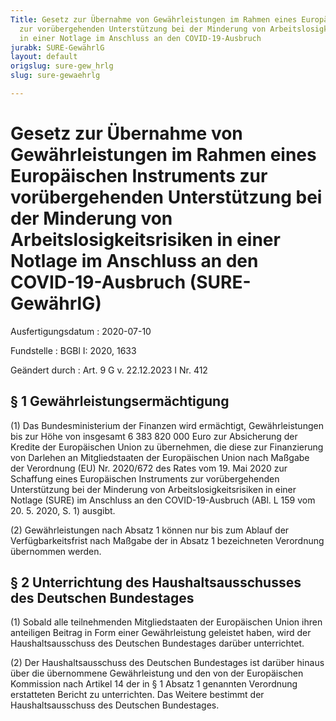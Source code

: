 ```yaml
---
Title: Gesetz zur Übernahme von Gewährleistungen im Rahmen eines Europäischen Instruments
  zur vorübergehenden Unterstützung bei der Minderung von Arbeitslosigkeitsrisiken
  in einer Notlage im Anschluss an den COVID-19-Ausbruch
jurabk: SURE-GewährlG
layout: default
origslug: sure-gew_hrlg
slug: sure-gewaehrlg

---
```


# Gesetz zur Übernahme von Gewährleistungen im Rahmen eines Europäischen Instruments zur vorübergehenden Unterstützung bei der Minderung von Arbeitslosigkeitsrisiken in einer Notlage im Anschluss an den COVID-19-Ausbruch (SURE-GewährlG)

Ausfertigungsdatum
:   2020-07-10

Fundstelle
:   BGBl I: 2020, 1633

Geändert durch
:   Art. 9 G v. 22.12.2023 I Nr. 412


## § 1 Gewährleistungsermächtigung

(1) Das Bundesministerium der Finanzen wird ermächtigt, Gewährleistungen bis zur Höhe von insgesamt 6 383 820 000 Euro zur Absicherung der Kredite der Europäischen Union zu übernehmen, die diese zur Finanzierung von Darlehen an Mitgliedstaaten der Europäischen Union nach Maßgabe der Verordnung (EU) Nr. 2020/672 des Rates vom 19. Mai 2020 zur Schaffung eines Europäischen Instruments zur vorübergehenden Unterstützung bei der Minderung von Arbeitslosigkeitsrisiken in einer Notlage (SURE) im Anschluss an den COVID-19-Ausbruch (ABl. L 159 vom 20. 5. 2020, S. 1) ausgibt.

(2) Gewährleistungen nach Absatz 1 können nur bis zum Ablauf der Verfügbarkeitsfrist nach Maßgabe der in Absatz 1 bezeichneten Verordnung übernommen werden.


## § 2 Unterrichtung des Haushaltsausschusses des Deutschen Bundestages

(1) Sobald alle teilnehmenden Mitgliedstaaten der Europäischen Union ihren anteiligen Beitrag in Form einer Gewährleistung geleistet haben, wird der Haushaltsausschuss des Deutschen Bundestages darüber unterrichtet.

(2) Der Haushaltsausschuss des Deutschen Bundestages ist darüber hinaus über die übernommene Gewährleistung und den von der Europäischen Kommission nach Artikel 14 der in § 1 Absatz 1 genannten Verordnung erstatteten Bericht zu unterrichten. Das Weitere bestimmt der Haushaltsausschuss des Deutschen Bundestages.

